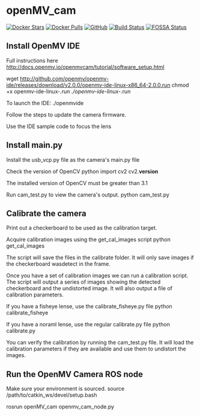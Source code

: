 # openMV_cam
[![Docker Stars](https://img.shields.io/docker/stars/wilselby/openmv_cam.svg)](https://hub.docker.com/r/wilselby/openmv_cam/)
[![Docker Pulls](https://img.shields.io/docker/pulls/wilselby/openmv_cam.svg)](https://hub.docker.com/r/wilselby/openmv_cam/)
[![GitHub](https://img.shields.io/github/license/mashape/apistatus.svg)](https://github.com/wilselby/openMV_cam/blob/master/LICENSE)
[![Build Status](https://travis-ci.org/wilselby/openMV_cam.svg?branch=master)](https://travis-ci.org/wilselby/openMV_cam)
[![FOSSA Status](https://app.fossa.io/api/projects/git%2Bgithub.com%2Fwilselby%2FopenMV_cam.svg?type=shield)](https://app.fossa.io/projects/git%2Bgithub.com%2Fwilselby%2FopenMV_cam?ref=badge_shield)

## Install OpenMV IDE
Full instructions here http://docs.openmv.io/openmvcam/tutorial/software_setup.html

wget http://github.com/openmv/openmv-ide/releases/download/v2.0.0/openmv-ide-linux-x86_64-2.0.0.run
chmod +x openmv-ide-linux-*.run
./openmv-ide-linux-*.run

To launch the IDE:
./openmvide

Follow the steps to update the camera firmware.

Use the IDE sample code to focus the lens

## Install main.py
Install the usb_vcp.py file as the camera's main.py file

Check the version of OpenCV
python
import cv2
cv2.__version__

The installed version of OpenCV must be greater than 3.1

Run cam_test.py to view the camera's output.
python cam_test.py

## Calibrate the camera
Print out a checkerboard to be used as the calibration target.

Acquire calibration images using the get_cal_images script
python get_cal_images

The script will save the files in the calibrate folder. It will only save images if the checkerboard wasdetect in the frame.

Once you have a set of calibration images we can run a calibration script. The script will output a series of images showing the detected checkerboard and the undistorted image. It will also output a file of calibration parameters.

If you have a fisheye lense, use the calibrate_fisheye.py file
python calibrate_fisheye

If you have a noraml lense, use the regular calibrate.py file
python calibrate.py

You can verify the calibration by running the cam_test.py file. It will load the calibration parameters if they are available and use them to undistort the images.

## Run the OpenMV Camera ROS node
Make sure your environment is sourced.
source /path/to/catkin_ws/devel/setup.bash

rosrun openMV_cam openmv_cam_node.py



